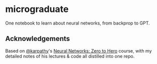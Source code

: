 # micrograduate

One notebook to learn about neural networks, from backprop to GPT.

## Acknowledgements

Based on [@karpathy](https://www.github.com/karpathy)'s [Neural Networks: Zero to Hero](https://karpathy.ai/zero-to-hero.html) course, with my detailed notes of his lectures & code all distilled into one repo.

